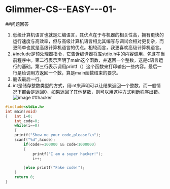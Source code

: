 # Glimmer-CS--EASY---01-
##问题回答
1. 低级计算机语言也就是汇编语言，其优点在于与机器的相关性高，拥有更快的运行速度与高效率，但与高级计算机语言相比其编写与调试会相对更复杂，而更简单也就是高级计算机语言的优点。相较而言，我更喜欢高级计算机语言。
2. #include是预处理器指令，它告诉编译器将库stdio.h中的内容调用，包含在当前程序中。第二行表示声明了main这个函数，并返回一个整数，这是c语言运行的基础。第三行表示调用printf（）这个函数来打印输出一些内容。最后一行是给调用方返回一个数，算是main函数结束的要求。
3. 删去最后一行。
4. int是储存整数类型的方式，用int来声明可以让结果返回一个整数，而一般情况下都会是返回0，如果返回了其他整数，则可以用这种方式判断程序出错。
![image](https://github.com/user-attachments/assets/07fea3db-6f6c-4485-8e1c-b6ab36568ecf)
##hacker
~~~c
#include<stdio.h>
int main(void)
{   int i=0;
    int code=0;
    while(i==0)
    {
    printf("Show me your code,please!\n");
    scanf("%d",&code);
        if(code>=100000 && code<1000000)
        {
            printf("I am a super hacker!");
            i++;

        }else printf("Fake code!");
    }
    return 0;
}
~~~
